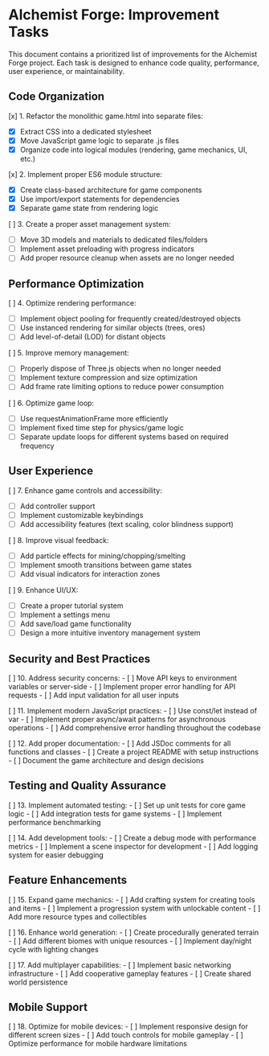 # Alchemist Forge: Improvement Tasks

This document contains a prioritized list of improvements for the Alchemist Forge project. Each task is designed to enhance code quality, performance, user experience, or maintainability.

## Code Organization

[x] 1. Refactor the monolithic game.html into separate files:
   - [x] Extract CSS into a dedicated stylesheet
   - [x] Move JavaScript game logic to separate .js files
   - [x] Organize code into logical modules (rendering, game mechanics, UI, etc.)

[x] 2. Implement proper ES6 module structure:
   - [x] Create class-based architecture for game components
   - [x] Use import/export statements for dependencies
   - [x] Separate game state from rendering logic

[ ] 3. Create a proper asset management system:
   - [ ] Move 3D models and materials to dedicated files/folders
   - [ ] Implement asset preloading with progress indicators
   - [ ] Add proper resource cleanup when assets are no longer needed

## Performance Optimization

[ ] 4. Optimize rendering performance:
   - [ ] Implement object pooling for frequently created/destroyed objects
   - [ ] Use instanced rendering for similar objects (trees, ores)
   - [ ] Add level-of-detail (LOD) for distant objects

[ ] 5. Improve memory management:
   - [ ] Properly dispose of Three.js objects when no longer needed
   - [ ] Implement texture compression and size optimization
   - [ ] Add frame rate limiting options to reduce power consumption

[ ] 6. Optimize game loop:
   - [ ] Use requestAnimationFrame more efficiently
   - [ ] Implement fixed time step for physics/game logic
   - [ ] Separate update loops for different systems based on required frequency

## User Experience

[ ] 7. Enhance game controls and accessibility:
   - [ ] Add controller support
   - [ ] Implement customizable keybindings
   - [ ] Add accessibility features (text scaling, color blindness support)

[ ] 8. Improve visual feedback:
   - [ ] Add particle effects for mining/chopping/smelting
   - [ ] Implement smooth transitions between game states
   - [ ] Add visual indicators for interaction zones

[ ] 9. Enhance UI/UX:
   - [ ] Create a proper tutorial system
   - [ ] Implement a settings menu
   - [ ] Add save/load game functionality
   - [ ] Design a more intuitive inventory management system

## Security and Best Practices

[ ] 10. Address security concerns:
    - [ ] Move API keys to environment variables or server-side
    - [ ] Implement proper error handling for API requests
    - [ ] Add input validation for all user inputs

[ ] 11. Implement modern JavaScript practices:
    - [ ] Use const/let instead of var
    - [ ] Implement proper async/await patterns for asynchronous operations
    - [ ] Add comprehensive error handling throughout the codebase

[ ] 12. Add proper documentation:
    - [ ] Add JSDoc comments for all functions and classes
    - [ ] Create a project README with setup instructions
    - [ ] Document the game architecture and design decisions

## Testing and Quality Assurance

[ ] 13. Implement automated testing:
    - [ ] Set up unit tests for core game logic
    - [ ] Add integration tests for game systems
    - [ ] Implement performance benchmarking

[ ] 14. Add development tools:
    - [ ] Create a debug mode with performance metrics
    - [ ] Implement a scene inspector for development
    - [ ] Add logging system for easier debugging

## Feature Enhancements

[ ] 15. Expand game mechanics:
    - [ ] Add crafting system for creating tools and items
    - [ ] Implement a progression system with unlockable content
    - [ ] Add more resource types and collectibles

[ ] 16. Enhance world generation:
    - [ ] Create procedurally generated terrain
    - [ ] Add different biomes with unique resources
    - [ ] Implement day/night cycle with lighting changes

[ ] 17. Add multiplayer capabilities:
    - [ ] Implement basic networking infrastructure
    - [ ] Add cooperative gameplay features
    - [ ] Create shared world persistence

## Mobile Support

[ ] 18. Optimize for mobile devices:
    - [ ] Implement responsive design for different screen sizes
    - [ ] Add touch controls for mobile gameplay
    - [ ] Optimize performance for mobile hardware limitations

